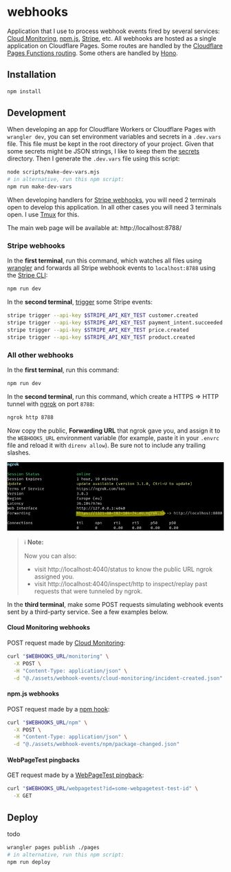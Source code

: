 # webhooks

Application that I use to process webhook events fired by several services: [Cloud Monitoring](https://cloud.google.com/monitoring/support/notification-options#webhooks), [npm.js](https://docs.npmjs.com/cli/v7/commands/npm-hook), [Stripe](https://stripe.com/docs/webhooks), etc. All webhooks are hosted as a single application on Cloudflare Pages. Some routes are handled by the [Cloudflare Pages Functions routing](https://developers.cloudflare.com/pages/platform/functions/routing/). Some others are handled by [Hono](https://hono.dev/).

## Installation

```sh
npm install
```

## Development

When developing an app for Cloudflare Workers or Cloudflare Pages with `wrangler dev`, you can set environment variables and secrets in a `.dev.vars` file. This file must be kept in the root directory of your project. Given that some secrets might be JSON strings, I like to keep them the [secrets](./secrets/README.md) directory. Then I generate the `.dev.vars` file using this script:

```sh
node scripts/make-dev-vars.mjs
# in alternative, run this npm script:
npm run make-dev-vars
```

When developing handlers for [Stripe webhooks](https://stripe.com/docs/webhooks), you will need 2 terminals open to develop this application. In all other cases you will need 3 terminals open. I use [Tmux](https://github.com/tmux/tmux/wiki) for this.

The main web page will be available at: http://localhost:8788/

### Stripe webhooks

In the **first terminal**, run this command, which watches all files using [wrangler](https://github.com/cloudflare/workers-sdk) and forwards all Stripe webhook events to `localhost:8788` using the [Stripe CLI](https://github.com/stripe/stripe-cli):

```sh
npm run dev
```

In the **second terminal**, [trigger](https://stripe.com/docs/cli/trigger) some Stripe events:

```sh
stripe trigger --api-key $STRIPE_API_KEY_TEST customer.created
stripe trigger --api-key $STRIPE_API_KEY_TEST payment_intent.succeeded
stripe trigger --api-key $STRIPE_API_KEY_TEST price.created
stripe trigger --api-key $STRIPE_API_KEY_TEST product.created
```

### All other webhooks

In the **first terminal**, run this command:

```sh
npm run dev
```

In the **second terminal**, run this command, which create a HTTPS => HTTP tunnel with [ngrok](https://ngrok.com/) on port `8788`:

```sh
ngrok http 8788
```

Now copy the public, **Forwarding URL** that ngrok gave you, and assign it to the `WEBHOOKS_URL` environment variable (for example, paste it in your `.envrc` file and reload it with `direnv allow`). Be sure not to include any trailing slashes.

![http-tunnel-with-ngrok](./assets/images/http-tunnel-with-ngrok.png)

> :information_source: **Note:**
>
> Now you can also:
> - visit http://localhost:4040/status to know the public URL ngrok assigned you.
> - visit http://localhost:4040/inspect/http to inspect/replay past requests that were tunneled by ngrok.

In the **third terminal**, make some POST requests simulating webhook events sent by a third-party service. See a few examples below.

#### Cloud Monitoring webhooks

POST request made by [Cloud Monitoring](https://cloud.google.com/monitoring/support/notification-options#webhooks):

```sh
curl "$WEBHOOKS_URL/monitoring" \
  -X POST \
  -H "Content-Type: application/json" \
  -d "@./assets/webhook-events/cloud-monitoring/incident-created.json"
```

#### npm.js webhooks

POST request made by a [npm hook](https://docs.npmjs.com/cli/v9/commands/npm-hook):

```sh
curl "$WEBHOOKS_URL/npm" \
  -X POST \
  -H "Content-Type: application/json" \
  -d "@./assets/webhook-events/npm/package-changed.json"
```

#### WebPageTest pingbacks

GET request made by a [WebPageTest pingback](https://docs.webpagetest.org/integrations/):

```sh
curl "$WEBHOOKS_URL/webpagetest?id=some-webpagetest-test-id" \
  -X GET
```

## Deploy

todo
```sh
wrangler pages publish ./pages
# in alternative, run this npm script:
npm run deploy
```
